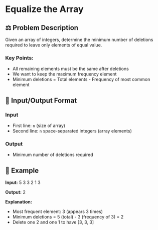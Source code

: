# Equalize the Array

## ⚖️ Problem Description
Given an array of integers, determine the minimum number of deletions required to leave only elements of equal value.

### Key Points:
- All remaining elements must be the same after deletions
- We want to keep the maximum frequency element
- Minimum deletions = Total elements - Frequency of most common element

## 🎯 Input/Output Format

### Input
- First line: `n` (size of array)
- Second line: `n` space-separated integers (array elements)

### Output
- Minimum number of deletions required

## 📝 Example

**Input:**
5
3 3 2 1 3


**Output:**
2


**Explanation:**
- Most frequent element: 3 (appears 3 times)
- Minimum deletions = 5 (total) - 3 (frequency of 3) = 2
- Delete one 2 and one 1 to have [3, 3, 3]